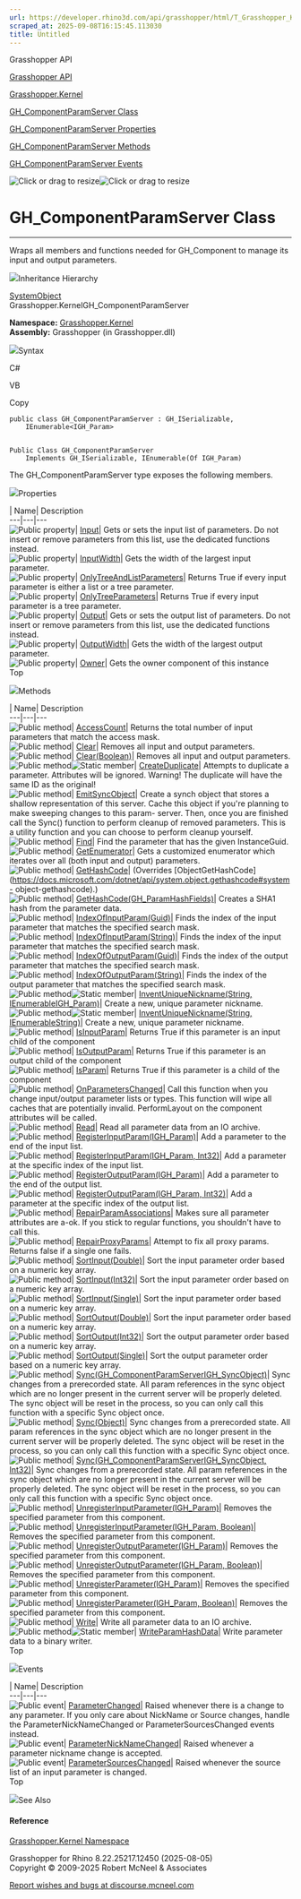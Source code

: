 ```yaml
---
url: https://developer.rhino3d.com/api/grasshopper/html/T_Grasshopper_Kernel_GH_ComponentParamServer.htm
scraped_at: 2025-09-08T16:15:45.113030
title: Untitled
---
```


Grasshopper API

[Grasshopper API](../html/723c01da-9986-4db2-8f53-6f3a7494df75.htm
"Grasshopper API")

[Grasshopper.Kernel](../html/N_Grasshopper_Kernel.htm "Grasshopper.Kernel")

[GH_ComponentParamServer
Class](../html/T_Grasshopper_Kernel_GH_ComponentParamServer.htm
"GH_ComponentParamServer Class")

[GH_ComponentParamServer
Properties](../html/Properties_T_Grasshopper_Kernel_GH_ComponentParamServer.htm
"GH_ComponentParamServer Properties")

[GH_ComponentParamServer
Methods](../html/Methods_T_Grasshopper_Kernel_GH_ComponentParamServer.htm
"GH_ComponentParamServer Methods")

[GH_ComponentParamServer
Events](../html/Events_T_Grasshopper_Kernel_GH_ComponentParamServer.htm
"GH_ComponentParamServer Events")

![Click or drag to resize](../icons/TocOpen.gif)![Click or drag to
resize](../icons/TocClose.gif)

# GH_ComponentParamServer Class  
  
---  
  
Wraps all members and functions needed for GH_Component to manage its input
and output parameters.

![](../icons/SectionExpanded.png)Inheritance Hierarchy

[SystemObject](https://docs.microsoft.com/dotnet/api/system.object)  
Grasshopper.KernelGH_ComponentParamServer  

**Namespace:** [Grasshopper.Kernel](N_Grasshopper_Kernel.htm)  
**Assembly:** Grasshopper (in Grasshopper.dll)

![](../icons/SectionExpanded.png)Syntax

C#

VB

Copy

    
    
    public class GH_ComponentParamServer : GH_ISerializable, 
    	IEnumerable<IGH_Param>
    
    
    Public Class GH_ComponentParamServer
    	Implements GH_ISerializable, IEnumerable(Of IGH_Param)

The GH_ComponentParamServer type exposes the following members.

![](../icons/SectionExpanded.png)Properties

| Name| Description  
---|---|---  
![Public property](../icons/pubproperty.gif)|
[Input](P_Grasshopper_Kernel_GH_ComponentParamServer_Input.htm)|  Gets or sets
the input list of parameters. Do not insert or remove parameters from this
list, use the dedicated functions instead.  
![Public property](../icons/pubproperty.gif)|
[InputWidth](P_Grasshopper_Kernel_GH_ComponentParamServer_InputWidth.htm)|
Gets the width of the largest input parameter.  
![Public property](../icons/pubproperty.gif)|
[OnlyTreeAndListParameters](P_Grasshopper_Kernel_GH_ComponentParamServer_OnlyTreeAndListParameters.htm)|
Returns True if every input parameter is either a list or a tree parameter.  
![Public property](../icons/pubproperty.gif)|
[OnlyTreeParameters](P_Grasshopper_Kernel_GH_ComponentParamServer_OnlyTreeParameters.htm)|
Returns True if every input parameter is a tree parameter.  
![Public property](../icons/pubproperty.gif)|
[Output](P_Grasshopper_Kernel_GH_ComponentParamServer_Output.htm)|  Gets or
sets the output list of parameters. Do not insert or remove parameters from
this list, use the dedicated functions instead.  
![Public property](../icons/pubproperty.gif)|
[OutputWidth](P_Grasshopper_Kernel_GH_ComponentParamServer_OutputWidth.htm)|
Gets the width of the largest output parameter.  
![Public property](../icons/pubproperty.gif)|
[Owner](P_Grasshopper_Kernel_GH_ComponentParamServer_Owner.htm)|  Gets the
owner component of this instance  
Top

![](../icons/SectionExpanded.png)Methods

| Name| Description  
---|---|---  
![Public method](../icons/pubmethod.gif)|
[AccessCount](M_Grasshopper_Kernel_GH_ComponentParamServer_AccessCount.htm)|
Returns the total number of input parameters that match the access mask.  
![Public method](../icons/pubmethod.gif)|
[Clear](M_Grasshopper_Kernel_GH_ComponentParamServer_Clear.htm)|  Removes all
input and output parameters.  
![Public method](../icons/pubmethod.gif)|
[Clear(Boolean)](M_Grasshopper_Kernel_GH_ComponentParamServer_Clear_1.htm)|
Removes all input and output parameters.  
![Public method](../icons/pubmethod.gif)![Static member](../icons/static.gif)|
[CreateDuplicate](M_Grasshopper_Kernel_GH_ComponentParamServer_CreateDuplicate.htm)|
Attempts to duplicate a parameter. Attributes will be ignored. Warning! The
duplicate will have the same ID as the original!  
![Public method](../icons/pubmethod.gif)|
[EmitSyncObject](M_Grasshopper_Kernel_GH_ComponentParamServer_EmitSyncObject.htm)|
Create a synch object that stores a shallow representation of this server.
Cache this object if you're planning to make sweeping changes to this param-
server. Then, once you are finished call the Sync() function to perform
cleanup of removed parameters. This is a utility function and you can choose
to perform cleanup yourself.  
![Public method](../icons/pubmethod.gif)|
[Find](M_Grasshopper_Kernel_GH_ComponentParamServer_Find.htm)|  Find the
parameter that has the given InstanceGuid.  
![Public method](../icons/pubmethod.gif)|
[GetEnumerator](M_Grasshopper_Kernel_GH_ComponentParamServer_GetEnumerator.htm)|
Gets a customized enumerator which iterates over all (both input and output)
parameters.  
![Public method](../icons/pubmethod.gif)|
[GetHashCode](M_Grasshopper_Kernel_GH_ComponentParamServer_GetHashCode.htm)|
(Overrides
[ObjectGetHashCode](https://docs.microsoft.com/dotnet/api/system.object.gethashcode#system-
object-gethashcode).)  
![Public method](../icons/pubmethod.gif)|
[GetHashCode(GH_ParamHashFields)](M_Grasshopper_Kernel_GH_ComponentParamServer_GetHashCode_1.htm)|
Creates a SHA1 hash from the parameter data.  
![Public method](../icons/pubmethod.gif)|
[IndexOfInputParam(Guid)](M_Grasshopper_Kernel_GH_ComponentParamServer_IndexOfInputParam.htm)|
Finds the index of the input parameter that matches the specified search mask.  
![Public method](../icons/pubmethod.gif)|
[IndexOfInputParam(String)](M_Grasshopper_Kernel_GH_ComponentParamServer_IndexOfInputParam_1.htm)|
Finds the index of the input parameter that matches the specified search mask.  
![Public method](../icons/pubmethod.gif)|
[IndexOfOutputParam(Guid)](M_Grasshopper_Kernel_GH_ComponentParamServer_IndexOfOutputParam.htm)|
Finds the index of the output parameter that matches the specified search
mask.  
![Public method](../icons/pubmethod.gif)|
[IndexOfOutputParam(String)](M_Grasshopper_Kernel_GH_ComponentParamServer_IndexOfOutputParam_1.htm)|
Finds the index of the output parameter that matches the specified search
mask.  
![Public method](../icons/pubmethod.gif)![Static member](../icons/static.gif)|
[InventUniqueNickname(String,
IEnumerableIGH_Param)](M_Grasshopper_Kernel_GH_ComponentParamServer_InventUniqueNickname.htm)|
Create a new, unique parameter nickname.  
![Public method](../icons/pubmethod.gif)![Static member](../icons/static.gif)|
[InventUniqueNickname(String,
IEnumerableString)](M_Grasshopper_Kernel_GH_ComponentParamServer_InventUniqueNickname_1.htm)|
Create a new, unique parameter nickname.  
![Public method](../icons/pubmethod.gif)|
[IsInputParam](M_Grasshopper_Kernel_GH_ComponentParamServer_IsInputParam.htm)|
Returns True if this parameter is an input child of the component  
![Public method](../icons/pubmethod.gif)|
[IsOutputParam](M_Grasshopper_Kernel_GH_ComponentParamServer_IsOutputParam.htm)|
Returns True if this parameter is an output child of the component  
![Public method](../icons/pubmethod.gif)|
[IsParam](M_Grasshopper_Kernel_GH_ComponentParamServer_IsParam.htm)|  Returns
True if this parameter is a child of the component  
![Public method](../icons/pubmethod.gif)|
[OnParametersChanged](M_Grasshopper_Kernel_GH_ComponentParamServer_OnParametersChanged.htm)|
Call this function when you change input/output parameter lists or types. This
function will wipe all caches that are potentially invalid. PerformLayout on
the component attributes will be called.  
![Public method](../icons/pubmethod.gif)|
[Read](M_Grasshopper_Kernel_GH_ComponentParamServer_Read.htm)|  Read all
parameter data from an IO archive.  
![Public method](../icons/pubmethod.gif)|
[RegisterInputParam(IGH_Param)](M_Grasshopper_Kernel_GH_ComponentParamServer_RegisterInputParam.htm)|
Add a parameter to the end of the input list.  
![Public method](../icons/pubmethod.gif)| [RegisterInputParam(IGH_Param,
Int32)](M_Grasshopper_Kernel_GH_ComponentParamServer_RegisterInputParam_1.htm)|
Add a parameter at the specific index of the input list.  
![Public method](../icons/pubmethod.gif)|
[RegisterOutputParam(IGH_Param)](M_Grasshopper_Kernel_GH_ComponentParamServer_RegisterOutputParam.htm)|
Add a parameter to the end of the output list.  
![Public method](../icons/pubmethod.gif)| [RegisterOutputParam(IGH_Param,
Int32)](M_Grasshopper_Kernel_GH_ComponentParamServer_RegisterOutputParam_1.htm)|
Add a parameter at the specific index of the output list.  
![Public method](../icons/pubmethod.gif)|
[RepairParamAssociations](M_Grasshopper_Kernel_GH_ComponentParamServer_RepairParamAssociations.htm)|
Makes sure all parameter attributes are a-ok. If you stick to regular
functions, you shouldn't have to call this.  
![Public method](../icons/pubmethod.gif)|
[RepairProxyParams](M_Grasshopper_Kernel_GH_ComponentParamServer_RepairProxyParams.htm)|
Attempt to fix all proxy params. Returns false if a single one fails.  
![Public method](../icons/pubmethod.gif)|
[SortInput(Double)](M_Grasshopper_Kernel_GH_ComponentParamServer_SortInput.htm)|
Sort the input parameter order based on a numeric key array.  
![Public method](../icons/pubmethod.gif)|
[SortInput(Int32)](M_Grasshopper_Kernel_GH_ComponentParamServer_SortInput_1.htm)|
Sort the input parameter order based on a numeric key array.  
![Public method](../icons/pubmethod.gif)|
[SortInput(Single)](M_Grasshopper_Kernel_GH_ComponentParamServer_SortInput_2.htm)|
Sort the input parameter order based on a numeric key array.  
![Public method](../icons/pubmethod.gif)|
[SortOutput(Double)](M_Grasshopper_Kernel_GH_ComponentParamServer_SortOutput.htm)|
Sort the input parameter order based on a numeric key array.  
![Public method](../icons/pubmethod.gif)|
[SortOutput(Int32)](M_Grasshopper_Kernel_GH_ComponentParamServer_SortOutput_1.htm)|
Sort the output parameter order based on a numeric key array.  
![Public method](../icons/pubmethod.gif)|
[SortOutput(Single)](M_Grasshopper_Kernel_GH_ComponentParamServer_SortOutput_2.htm)|
Sort the output parameter order based on a numeric key array.  
![Public method](../icons/pubmethod.gif)|
[Sync(GH_ComponentParamServerIGH_SyncObject)](M_Grasshopper_Kernel_GH_ComponentParamServer_Sync.htm)|
Sync changes from a prerecorded state. All param references in the sync object
which are no longer present in the current server will be properly deleted.
The sync object will be reset in the process, so you can only call this
function with a specific Sync object once.  
![Public method](../icons/pubmethod.gif)|
[Sync(Object)](M_Grasshopper_Kernel_GH_ComponentParamServer_Sync_2.htm)|  Sync
changes from a prerecorded state. All param references in the sync object
which are no longer present in the current server will be properly deleted.
The sync object will be reset in the process, so you can only call this
function with a specific Sync object once.  
![Public method](../icons/pubmethod.gif)|
[Sync(GH_ComponentParamServerIGH_SyncObject,
Int32)](M_Grasshopper_Kernel_GH_ComponentParamServer_Sync_1.htm)|  Sync
changes from a prerecorded state. All param references in the sync object
which are no longer present in the current server will be properly deleted.
The sync object will be reset in the process, so you can only call this
function with a specific Sync object once.  
![Public method](../icons/pubmethod.gif)|
[UnregisterInputParameter(IGH_Param)](M_Grasshopper_Kernel_GH_ComponentParamServer_UnregisterInputParameter.htm)|
Removes the specified parameter from this component.  
![Public method](../icons/pubmethod.gif)| [UnregisterInputParameter(IGH_Param,
Boolean)](M_Grasshopper_Kernel_GH_ComponentParamServer_UnregisterInputParameter_1.htm)|
Removes the specified parameter from this component.  
![Public method](../icons/pubmethod.gif)|
[UnregisterOutputParameter(IGH_Param)](M_Grasshopper_Kernel_GH_ComponentParamServer_UnregisterOutputParameter.htm)|
Removes the specified parameter from this component.  
![Public method](../icons/pubmethod.gif)|
[UnregisterOutputParameter(IGH_Param,
Boolean)](M_Grasshopper_Kernel_GH_ComponentParamServer_UnregisterOutputParameter_1.htm)|
Removes the specified parameter from this component.  
![Public method](../icons/pubmethod.gif)|
[UnregisterParameter(IGH_Param)](M_Grasshopper_Kernel_GH_ComponentParamServer_UnregisterParameter.htm)|
Removes the specified parameter from this component.  
![Public method](../icons/pubmethod.gif)| [UnregisterParameter(IGH_Param,
Boolean)](M_Grasshopper_Kernel_GH_ComponentParamServer_UnregisterParameter_1.htm)|
Removes the specified parameter from this component.  
![Public method](../icons/pubmethod.gif)|
[Write](M_Grasshopper_Kernel_GH_ComponentParamServer_Write.htm)|  Write all
parameter data to an IO archive.  
![Public method](../icons/pubmethod.gif)![Static member](../icons/static.gif)|
[WriteParamHashData](M_Grasshopper_Kernel_GH_ComponentParamServer_WriteParamHashData.htm)|
Write parameter data to a binary writer.  
Top

![](../icons/SectionExpanded.png)Events

| Name| Description  
---|---|---  
![Public event](../icons/pubevent.gif)|
[ParameterChanged](E_Grasshopper_Kernel_GH_ComponentParamServer_ParameterChanged.htm)|
Raised whenever there is a change to any parameter. If you only care about
NickName or Source changes, handle the ParameterNickNameChanged or
ParameterSourcesChanged events instead.  
![Public event](../icons/pubevent.gif)|
[ParameterNickNameChanged](E_Grasshopper_Kernel_GH_ComponentParamServer_ParameterNickNameChanged.htm)|
Raised whenever a parameter nickname change is accepted.  
![Public event](../icons/pubevent.gif)|
[ParameterSourcesChanged](E_Grasshopper_Kernel_GH_ComponentParamServer_ParameterSourcesChanged.htm)|
Raised whenever the source list of an input parameter is changed.  
Top

![](../icons/SectionExpanded.png)See Also

#### Reference

[Grasshopper.Kernel Namespace](N_Grasshopper_Kernel.htm)

Grasshopper for Rhino 8.22.25217.12450 (2025-08-05)  
Copyright © 2009-2025 Robert McNeel & Associates

[Report wishes and bugs at
discourse.mcneel.com](https://discourse.mcneel.com/c/grasshopper)

